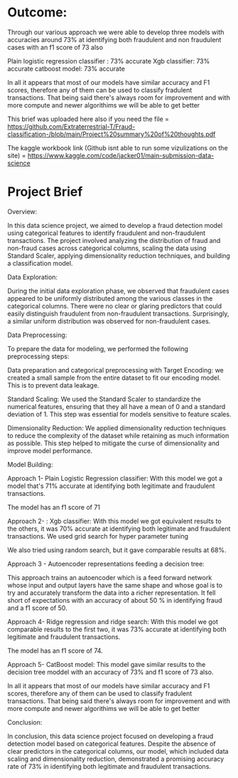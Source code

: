
# Outcome:
Through our various approach we were able to develop three models with accuracies around 73% at identifying both fraudulent and non fraudulent cases with an f1 score of 73 also

Plain logistic regression classifier : 73% accurate
Xgb classifier: 73% accurate
catboost model: 73% accurate

In all it appears that most of our models have similar accuracy and F1 scores, therefore any of them can be used to classify fradulent transactions. That being said there's always room for improvement and with more compute and newer algorithims we will be able to get better

 This brief was uploaded here also if you need the file = https://github.com/Extraterrestrial-T/Fraud-classification-/blob/main/Project%20summary%20of%20thoughts.pdf
 
 The kaggle workbook link (Github isnt able to run some vizulizations on the site) = https://www.kaggle.com/code/jacker01/main-submission-data-science

# Project Brief 

Overview: 

In this data science project, we aimed to develop a fraud detection model using categorical features to identify fraudulent and non-fraudulent transactions. The project involved analyzing the distribution of fraud and non-fraud cases across categorical columns, scaling the data using Standard Scaler, applying dimensionality reduction techniques, and building a classification model. 

  

Data Exploration: 

During the initial data exploration phase, we observed that fraudulent cases appeared to be uniformly distributed among the various classes in the categorical columns. There were no clear or glaring predictors that could easily distinguish fraudulent from non-fraudulent transactions. Surprisingly, a similar uniform distribution was observed for non-fraudulent cases. 

  

Data Preprocessing: 

To prepare the data for modeling, we performed the following preprocessing steps: 

 Data preparation and categorical preprocessing with Target Encoding: we created a small sample from the entire dataset to fit our encoding model. This is to prevent data leakage.  

Standard Scaling: We used the Standard Scaler to standardize the numerical features, ensuring that they all have a mean of 0 and a standard deviation of 1. This step was essential for models sensitive to feature scales. 

Dimensionality Reduction: We applied dimensionality reduction techniques to reduce the complexity of the dataset while retaining as much information as possible. This step helped to mitigate the curse of dimensionality and improve model performance. 

Model Building: 

Approach 1- Plain Logistic Regression classifier:  With this model we got a model that's 71% accurate at identifying both legitimate and fraudulent transactions. 

The model has an f1 score of 71 

Approach 2- : Xgb classifier:     With this model we got equivalent results to the others, it was 70% accurate at identifying both legitimate and fraudulent transactions. We used grid search for hyper parameter tuning 

We also tried using random search, but it gave comparable results at 68%. 

Approach 3 - Autoencoder representations feeding a decision tree:  

This approach trains an autoencoder which is a feed forward network whose input and output layers have the same shape and whose goal is to try and accurately transform the data into a richer representation. It fell short of expectations with an accuracy of about 50 % in identifying fraud and a f1 score of 50. 

 

Approach 4- Ridge regression and ridge search: With this model we got comparable results to the first two, it was 73% accurate at identifying both legitimate and fraudulent transactions. 

The model has an f1 score of 74. 

 
Approach 5- CatBoost model:  This model gave similar results to the decision tree moddel with an accuracy of 73% and f1 score of 73 also. 

In all it appears that most of our models have similar accuracy and F1 scores, therefore any of them can be used to classify fradulent transactions. That being said there's always room for improvement and with more compute and newer algorithims we will be able to get better
 

Conclusion: 

In conclusion, this data science project focused on developing a fraud detection model based on categorical features. Despite the absence of clear predictors in the categorical columns, our model, which included data scaling and dimensionality reduction, demonstrated a promising accuracy rate of 73% in identifying both legitimate and fraudulent transactions.

 

